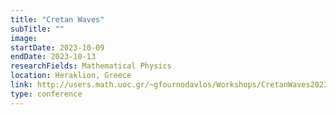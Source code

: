```yaml
---
title: "Cretan Waves"
subTitle: ""
image:
startDate: 2023-10-09
endDate: 2023-10-13
researchFields: Mathematical Physics
location: Heraklion, Greece
link: http://users.math.uoc.gr/~gfournodavlos/Workshops/CretanWaves2023.html
type: conference
---
```


